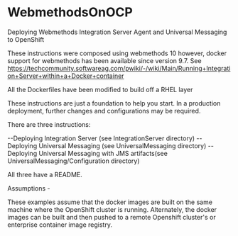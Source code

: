 # WebmethodsOnOCP
Deploying Webmethods Integration Server Agent and Universal Messaging to OpenShift

These instructions were composed using webmethods 10 however, docker support for webmethods has been available since version  9.7. See https://techcommunity.softwareag.com/pwiki/-/wiki/Main/Running+Integration+Server+within+a+Docker+container

All the Dockerfiles have been modified to build off a RHEL layer 

These instructions are just a foundation to help you start. In a production deployment, further changes and configurations may be required.

There are three instructions:

--Deploying Integration Server  (see IntegrationServer directory)
--Deploying Universal Messaging (see UniversalMessaging directory)
--Deploying Universal Messaging with JMS artifacts(see UniversalMessaging/Configuration directory)

All three have a README.




Assumptions - 

These examples assume that the docker images are built on the same machine where the OpenShift cluster is running. Alternately,  the docker images can be built and then pushed to a remote Openshift cluster's or enterprise container image registry. 


